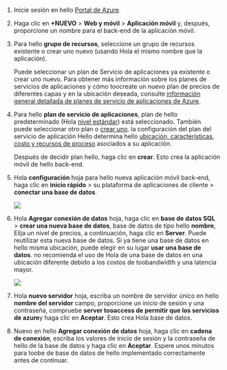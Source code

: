 1. Inicie sesión en hello [Portal de Azure].
2. Haga clic en **+NUEVO** > **Web y móvil** > **Aplicación móvil** y, después, proporcione un nombre para el back-end de la aplicación móvil.
3. Para hello **grupo de recursos**, seleccione un grupo de recursos existente o crear uno nuevo (usando Hola el mismo nombre que la aplicación). 
   
    Puede seleccionar un plan de Servicio de aplicaciones ya existente o crear uno nuevo. Para obtener más información sobre los planes de servicios de aplicaciones y cómo toocreate un nuevo plan de precios de diferentes capas y en la ubicación deseada, consulte [información general detallada de planes de servicio de aplicaciones de Azure](../articles/app-service/azure-web-sites-web-hosting-plans-in-depth-overview.md).
4. Para hello **plan de servicio de aplicaciones**, plan de hello predeterminado (Hola [nivel estándar](https://azure.microsoft.com/pricing/details/app-service/)) está seleccionado. También puede seleccionar otro plan o [crear uno](../articles/app-service/azure-web-sites-web-hosting-plans-in-depth-overview.md#create-an-app-service-plan). la configuración del plan del servicio de aplicación Hello determina hello [ubicación, características, costo y recursos de proceso](https://azure.microsoft.com/pricing/details/app-service/) asociados a su aplicación. 
   
    Después de decidir plan hello, haga clic en **crear**. Esto crea la aplicación móvil de hello back-end. 
5. Hola **configuración** hoja para hello nueva aplicación móvil back-end, haga clic en **inicio rápido** > su plataforma de aplicaciones de cliente > **conectar una base de datos**. 
   
    ![](./media/app-service-mobile-dotnet-backend-create-new-service/dotnet-backend-create-data-connection.png)
6. Hola **Agregar conexión de datos** hoja, haga clic en **base de datos SQL** > **crear una nueva base de datos**, base de datos de tipo hello **nombre**, Elija un nivel de precios, a continuación, haga clic en **Server**.  Puede reutilizar esta nueva base de datos. Si ya tiene una base de datos en hello misma ubicación, puede elegir en su lugar **usar una base de datos**. no recomienda el uso de Hola de una base de datos en una ubicación diferente debido a los costos de toobandwidth y una latencia mayor.
   
    ![](./media/app-service-mobile-dotnet-backend-create-new-service/dotnet-backend-create-db.png)
7. Hola **nuevo servidor** hoja, escriba un nombre de servidor único en hello **nombre del servidor** campo, proporcione un inicio de sesión y una contraseña, compruebe **server tooaccess de permitir que los servicios de azure**y haga clic en **Aceptar**. Esto crea Hola base de datos.
8. Nuevo en hello **Agregar conexión de datos** hoja, haga clic en **cadena de conexión**, escriba los valores de inicio de sesión y la contraseña de hello de la base de datos y haga clic en **Aceptar**. Espere unos minutos para toobe de base de datos de hello implementado correctamente antes de continuar.

<!-- URLs. -->
[Portal de Azure]: https://portal.azure.com/

